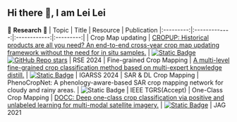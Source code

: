 ## Hi there 👋, I am Lei Lei
🌱 **Research** 🌱
|   Topic   |     Title     |    Resource  | Publication
|:---------:|:-------------:|:------------:|:---------:|
|   Crop Map updating   |   [CROPUP: Historical products are all you need? An end-to-end cross-year crop map updating framework without the need for in situ samples.](https://authors.elsevier.com/c/1jqlA7qzT3EZL)       |    [![Static Badge](https://img.shields.io/badge/PDF-Download-green)](https://authors.elsevier.com/c/1jqlA7qzT3EZL)  [![GitHub Repo stars](https://img.shields.io/github/stars/LL0912/CROPUP?style=social)](https://github.com/LL0912/CROPUP) | RSE 2024
|   Fine-grained Crop Mapping   |   [A multi-level fine-grained crop classification method based on multi-expert knowledge distill.](https://ieeexplore.ieee.org/document/10642157)       |    [![Static Badge](https://img.shields.io/badge/PDF-Download-green)](https://ieeexplore.ieee.org/document/10642157)   | IGARSS 2024
|   SAR & DL Crop Mapping   |   PhenoCropNet: A phenology-aware-based SAR crop mapping network for cloudy and rainy areas.       |    ![Static Badge](https://img.shields.io/badge/PDF-SoonAvailable-Blue)   | IEEE TGRS(Accept)
|   One-Class Crop Mapping   |   [DOCC: Deep one-class crop classification via positive and unlabeled learning for multi-modal satellite imagery.](https://www.sciencedirect.com/science/article/pii/S0303243421003056)       |    [![Static Badge](https://img.shields.io/badge/PDF-Download-green)](https://www.sciencedirect.com/science/article/pii/S0303243421003056)   | JAG 2021


<!--
**LL0912/LL0912** is a ✨ _special_ ✨ repository because its `README.md` (this file) appears on your GitHub profile.

Here are some ideas to get you started:

- 🔭 I’m currently working on ...
- 🌱 I’m currently learning ...
- 👯 I’m looking to collaborate on ...
- 🤔 I’m looking for help with ...
- 💬 Ask me about ...
- 📫 How to reach me: ...
- 😄 Pronouns: ...
- ⚡ Fun fact: ...
-->
